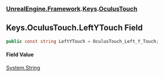 ### [UnrealEngine.Framework](UnrealEngine_Framework.md 'UnrealEngine.Framework').[Keys](Keys.md 'UnrealEngine.Framework.Keys').[OculusTouch](Keys_OculusTouch.md 'UnrealEngine.Framework.Keys.OculusTouch')
## Keys.OculusTouch.LeftYTouch Field
```csharp
public const string LeftYTouch = OculusTouch_Left_Y_Touch;
```
#### Field Value
[System.String](https://docs.microsoft.com/en-us/dotnet/api/System.String 'System.String')
